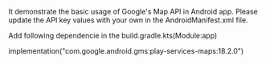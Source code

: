 It demonstrate the basic usage of Google's Map API in Android app. Please update the API key values with your own in the AndroidManifest.xml file.

Add following dependencie in the  build.gradle.kts(Module:app)

implementation("com.google.android.gms:play-services-maps:18.2.0")
